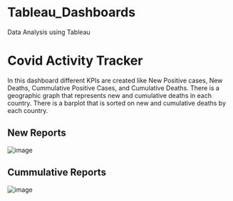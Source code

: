 # Tableau_Dashboards
Data Analysis using Tableau

# Covid Activity Tracker

In this dashboard different KPIs are created like New Positive cases, New Deaths, Cummulative Positive Cases, and Cumulative Deaths.
There is a geographic graph that represents new and cumulative deaths in each country. There is a barplot that is sorted on new and cumulative
deaths by each country.

## New Reports 

![image](https://user-images.githubusercontent.com/106988509/198502050-5b30a7e9-cee0-423e-a79e-79079e2627d6.png)

## Cummulative Reports

![image](https://user-images.githubusercontent.com/106988509/198503018-693e9706-4d69-4bd7-9ae1-2bfde2e91319.png)

